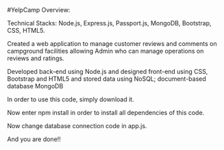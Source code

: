 #YelpCamp Overview:

Technical Stacks: Node.js, Express.js, Passport.js, MongoDB, Bootstrap, CSS, HTML5. 

Created a web application to manage customer reviews and comments on campground facilities allowing Admin who can manage operations on reviews and ratings.

Developed back-end using Node.js and designed front-end using CSS, Bootstrap and HTML5 and stored data using NoSQL; document-based database MongoDB

In order to use this code, simply download it.

Now enter npm install in order to install all dependencies of this code.

Now change database connection code in app.js.

And you are done!!
